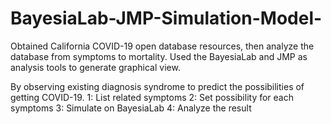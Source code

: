 # BayesiaLab-JMP-Simulation-Model-
Obtained California COVID-19 open database resources, then analyze the database from symptoms to mortality. Used the BayesiaLab and JMP as analysis tools to generate graphical view.  

By observing existing diagnosis syndrome to predict the possibilities of getting COVID-19. 
    1: List related symptoms 
    2: Set possibility for each symptoms
    3: Simulate on BayesiaLab
    4: Analyze the result
